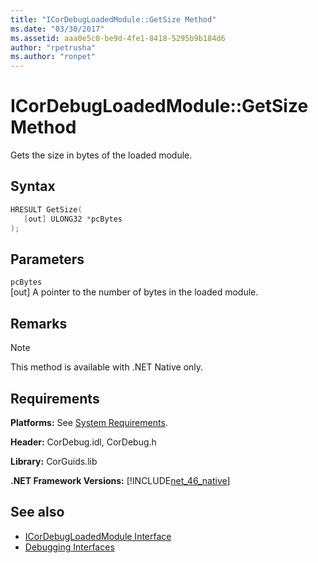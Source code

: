 ```yaml
---
title: "ICorDebugLoadedModule::GetSize Method"
ms.date: "03/30/2017"
ms.assetid: aaa0e5c0-be9d-4fe1-8418-5295b9b184d6
author: "rpetrusha"
ms.author: "ronpet"
---
```

# ICorDebugLoadedModule::GetSize Method
Gets the size in bytes of the loaded module.  
  
## Syntax  
  
```cpp  
HRESULT GetSize(  
   [out] ULONG32 *pcBytes  
);  
```  
  
## Parameters  
 `pcBytes`  
 [out] A pointer to the number of bytes in the loaded module.  
  
## Remarks  
  
> [!NOTE]
> This method is available with .NET Native only.  
  
## Requirements  
 **Platforms:** See [System Requirements](../../../../docs/framework/get-started/system-requirements.md).  
  
 **Header:** CorDebug.idl, CorDebug.h  
  
 **Library:** CorGuids.lib  
  
 **.NET Framework Versions:** [!INCLUDE[net_46_native](../../../../includes/net-46-native-md.md)]  
  
## See also

- [ICorDebugLoadedModule Interface](../../../../docs/framework/unmanaged-api/debugging/icordebugloadedmodule-interface.md)
- [Debugging Interfaces](../../../../docs/framework/unmanaged-api/debugging/debugging-interfaces.md)
